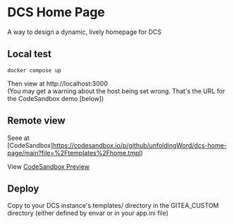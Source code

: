 # DCS Home Page

A way to design a dynamic, lively homepage for DCS

## Local test

`docker compose up`

Then view at http://localhost:3000
<br/>(You may get a warning about the host being set wrong. That's the URL for the CodeSandbox demo [below])

## Remote view

Seee at [CodeSandbox]https://codesandbox.io/p/github/unfoldingWord/dcs-home-page/main?file=%2Ftemplates%2Fhome.tmpl)

View [CodeSandbox Preview](https://v9cgfh-3000.preview.csb.app/)

## Deploy

Copy to your DCS instance's templates/ directory in the GITEA_CUSTOM directory (either defined by envar or in your app.ini file) 
